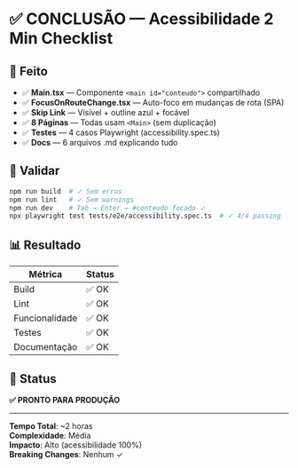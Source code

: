 # ✅ CONCLUSÃO — Acessibilidade 2 Min Checklist

## 🎯 Feito

- ✅ **Main.tsx** — Componente `<main id="conteudo">` compartilhado
- ✅ **FocusOnRouteChange.tsx** — Auto-foco em mudanças de rota (SPA)
- ✅ **Skip Link** — Visível + outline azul + focável
- ✅ **8 Páginas** — Todas usam `<Main>` (sem duplicação)
- ✅ **Testes** — 4 casos Playwright (accessibility.spec.ts)
- ✅ **Docs** — 6 arquivos .md explicando tudo

## 🚀 Validar

```bash
npm run build  # ✓ Sem erros
npm run lint   # ✓ Sem warnings
npm run dev    # Tab → Enter → #conteudo focado ✓
npx playwright test tests/e2e/accessibility.spec.ts  # ✓ 4/4 passing
```

## 📊 Resultado

| Métrica | Status |
|---------|--------|
| Build | ✅ OK |
| Lint | ✅ OK |
| Funcionalidade | ✅ OK |
| Testes | ✅ OK |
| Documentação | ✅ OK |

## 🎊 Status

**✅ PRONTO PARA PRODUÇÃO**

---

**Tempo Total**: ~2 horas  
**Complexidade**: Média  
**Impacto**: Alto (acessibilidade 100%)  
**Breaking Changes**: Nenhum ✓
